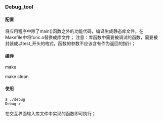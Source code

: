 ### Debug_tool



#### 配置

将应用程序中除了main()函数之外的功能代码，编译生成静态库文件，在Makefile中将func.o替换成库文件；
注意：库函数中需要被调试的函数，需要被封装成以test_开头的格式，函数的参数不应该含有作为返回的指针；



#### 编译

make

make clean



#### 使用

```
$ ./debug 
Debug->
```

在交互界面输入库文件中实现的函数即可执行；

